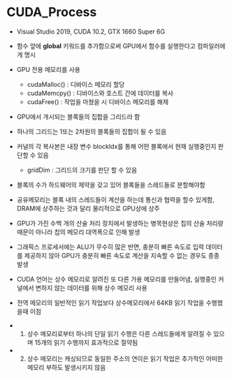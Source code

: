 # CUDA_Process
  * Visual Studio 2019, CUDA 10.2, GTX 1660 Super 6G
  - 함수 앞에 __global__ 키워드를 추가함으로써 GPU에서 함수를 실행한다고 컴파일러에게 명시
  - GPU 전용 메모리를 사용
    -  cudaMalloc() : 디바이스 메모리 할당
    -  cudaMemcpy() : 디바이스와 호스트 간에 데이터를 복사
    -  cudaFree() : 작업을 마쳤을 시 디바이스 메모리를 해제

 - GPU에서 개시되는 블록들의 집합을 그리드라 함
 - 하나의 그리드는 1또는 2차원의 블록들의 집합이 될 수 있음
 - 커널의 각 복사본은 내장 변수 blockIdx를 통해 어떤 블록에서 현재 실행중인지 판단할 수 있음
   - gridDim : 그리드의 크기를 판단 할 수 있음
 
 - 블록의 수가 하드웨어의 제약을 갖고 있어 블록들을 스레드들로 분할해야함
 - 공유메모리는 블록 내의 스레드들이 계산을 하는데 통신과 협력을 할수 있게함, DRAM에 상주하는 것과 달리 물리적으로 GPU상에 상주
 - GPU가 가진 수백 개의 산술 처리 장치에서 발생하는 병목현상은 칩의 산술 처리량 때문이 아니라 칩의 메모리 대역폭으로 인해 발생
 - 그래픽스 프로세서에는 ALU가 무수히 많은 반면, 충분히 빠른 속도로 입력 데이터를 제공하지 않아 GPU가 충분히 빠른 속도로 계산을 지속할 수 없는 경우도 종종 발생
 - CUDA 언어는 상수 메모리로 알려진 또 다른 가용 메모리를 만들어냄, 실행중인 커널에서 변하지 않는 데이터를 위해 상수 메모리 사용 
 - 전역 메모리의 일반적인 읽기 작업보다 상수메모리에서 64KB 읽기 작업을 수행했을때 이점
 - 1) 상수 메모리로부터 하나의 단일 읽기 수행은 다른 스레드들에게 알려질 수 있으며 15개의 읽기 수행까지 효과적으로 절약됨
 - 2) 상수 메모리는 캐싱되므로 동일한 주소의 연이은 읽기 작업은 추가적인 어떠한 메모리 부하도 발생시키지 않음
